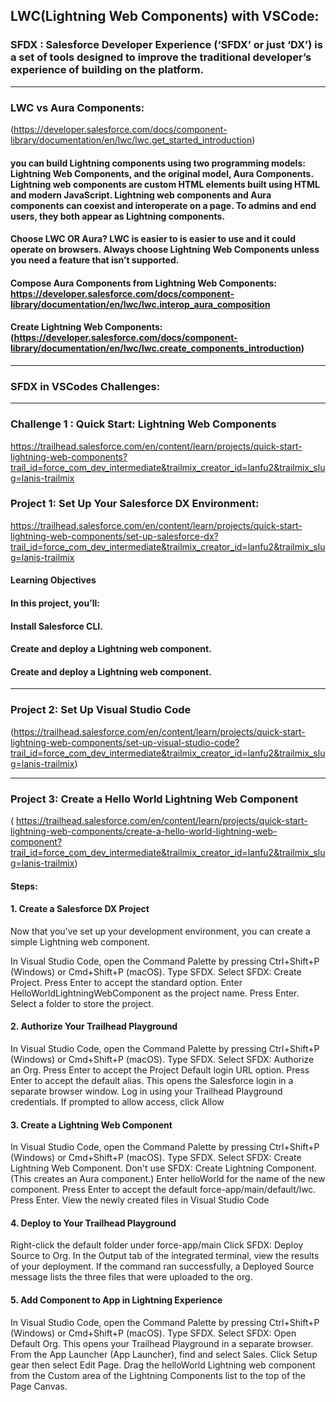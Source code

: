 ## LWC(Lightning Web Components) with VSCode:
### SFDX : Salesforce Developer Experience (‘SFDX’ or just ‘DX’) is a set of tools designed to improve the traditional developer’s experience of building on the platform. 
***
### LWC vs Aura Components: 
(https://developer.salesforce.com/docs/component-library/documentation/en/lwc/lwc.get_started_introduction)
#### you can build Lightning components using two programming models: Lightning Web Components, and the original model, Aura Components. Lightning web components are custom HTML elements built using HTML and modern JavaScript. Lightning web components and Aura components can coexist and interoperate on a page. To admins and end users, they both appear as Lightning components.
#### Choose LWC OR Aura? LWC is easier to is easier to use and it could operate on browsers. Always choose Lightning Web Components unless you need a feature that isn’t supported.
#### Compose Aura Components from Lightning Web Components: https://developer.salesforce.com/docs/component-library/documentation/en/lwc/lwc.interop_aura_composition
#### Create Lightning Web Components: (https://developer.salesforce.com/docs/component-library/documentation/en/lwc/lwc.create_components_introduction)
***
### SFDX in VSCodes Challenges:

***
### Challenge 1 : Quick Start: Lightning Web Components
https://trailhead.salesforce.com/en/content/learn/projects/quick-start-lightning-web-components?trail_id=force_com_dev_intermediate&trailmix_creator_id=lanfu2&trailmix_slug=lanis-trailmix

### Project 1: Set Up Your Salesforce DX Environment: 
https://trailhead.salesforce.com/en/content/learn/projects/quick-start-lightning-web-components/set-up-salesforce-dx?trail_id=force_com_dev_intermediate&trailmix_creator_id=lanfu2&trailmix_slug=lanis-trailmix

#### Learning Objectives
#### In this project, you’ll:

#### Install Salesforce CLI.
#### Create and deploy a Lightning web component.
#### Create and deploy a Lightning web component.
***
### Project 2: Set Up Visual Studio Code
(https://trailhead.salesforce.com/en/content/learn/projects/quick-start-lightning-web-components/set-up-visual-studio-code?trail_id=force_com_dev_intermediate&trailmix_creator_id=lanfu2&trailmix_slug=lanis-trailmix)

***
### Project 3: Create a Hello World Lightning Web Component
( https://trailhead.salesforce.com/en/content/learn/projects/quick-start-lightning-web-components/create-a-hello-world-lightning-web-component?trail_id=force_com_dev_intermediate&trailmix_creator_id=lanfu2&trailmix_slug=lanis-trailmix)
#### Steps:
#### 1. Create a Salesforce DX Project
Now that you’ve set up your development environment, you can create a simple Lightning web component.

In Visual Studio Code, open the Command Palette by pressing Ctrl+Shift+P (Windows) or Cmd+Shift+P (macOS).
Type SFDX.
Select SFDX: Create Project.
Press Enter to accept the standard option.
Enter HelloWorldLightningWebComponent as the project name.
Press Enter.
Select a folder to store the project.

#### 2. Authorize Your Trailhead Playground
In Visual Studio Code, open the Command Palette by pressing Ctrl+Shift+P (Windows) or Cmd+Shift+P (macOS).
Type SFDX.
Select SFDX: Authorize an Org.
Press Enter to accept the Project Default login URL option.
Press Enter to accept the default alias.
This opens the Salesforce login in a separate browser window.
Log in using your Trailhead Playground credentials.
If prompted to allow access, click Allow


#### 3. Create a Lightning Web Component
In Visual Studio Code, open the Command Palette by pressing Ctrl+Shift+P (Windows) or Cmd+Shift+P (macOS).
Type SFDX.
Select SFDX: Create Lightning Web Component. Don't use SFDX: Create Lightning Component. (This creates an Aura component.)
Enter helloWorld for the name of the new component.
Press Enter to accept the default force-app/main/default/lwc.
Press Enter.
View the newly created files in Visual Studio Code
#### 4. Deploy to Your Trailhead Playground
Right-click the default folder under force-app/main
Click SFDX: Deploy Source to Org.
In the Output tab of the integrated terminal, view the results of your deployment. If the command ran successfully, a Deployed Source message lists the three files that were uploaded to the org.
#### 5. Add Component to App in Lightning Experience
In Visual Studio Code, open the Command Palette by pressing Ctrl+Shift+P (Windows) or Cmd+Shift+P (macOS).
Type SFDX.
Select SFDX: Open Default Org.
This opens your Trailhead Playground in a separate browser.
From the App Launcher (App Launcher), find and select Sales.
Click Setup gear then select Edit Page.
Drag the helloWorld Lightning web component from the Custom area of the Lightning Components list to the top of the Page Canvas. 





